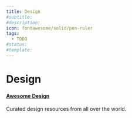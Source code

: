 ```yaml
---
title: Design
#subtitle: 
#description: 
icon: fontawesome/solid/pen-ruler
tags:
  - TODO
#status:
#template: 
---
```


# Design

#### [Awesome Design](https://github.com/gztchan/awesome-design)
Curated design resources from all over the world. 

